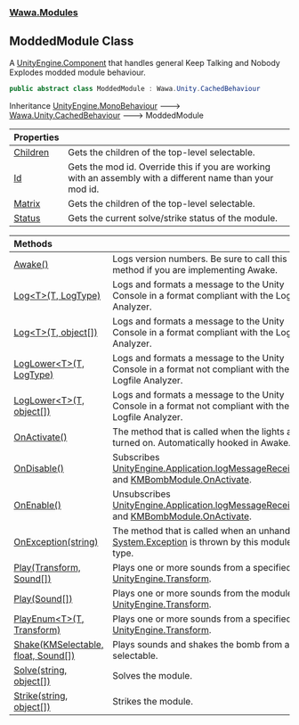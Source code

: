 ### [Wawa.Modules](Wawa.Modules.md 'Wawa.Modules')

## ModdedModule Class

A [UnityEngine.Component](https://docs.microsoft.com/en-us/dotnet/api/UnityEngine.Component 'UnityEngine.Component') that handles general Keep Talking and Nobody Explodes modded module behaviour.

```csharp
public abstract class ModdedModule : Wawa.Unity.CachedBehaviour
```

Inheritance [UnityEngine.MonoBehaviour](https://docs.microsoft.com/en-us/dotnet/api/UnityEngine.MonoBehaviour 'UnityEngine.MonoBehaviour') &#129106; [Wawa.Unity.CachedBehaviour](https://docs.microsoft.com/en-us/dotnet/api/Wawa.Unity.CachedBehaviour 'Wawa.Unity.CachedBehaviour') &#129106; ModdedModule

| Properties | |
| :--- | :--- |
| [Children](ModdedModule.Children.md 'Wawa.Modules.ModdedModule.Children') | Gets the children of the top-level selectable. |
| [Id](ModdedModule.Id.md 'Wawa.Modules.ModdedModule.Id') | Gets the mod id. Override this if you are working with an assembly with a different name than your mod id. |
| [Matrix](ModdedModule.Matrix.md 'Wawa.Modules.ModdedModule.Matrix') | Gets the children of the top-level selectable. |
| [Status](ModdedModule.Status.md 'Wawa.Modules.ModdedModule.Status') | Gets the current solve/strike status of the module. |

| Methods | |
| :--- | :--- |
| [Awake()](ModdedModule.Awake.md 'Wawa.Modules.ModdedModule.Awake()') | Logs version numbers. Be sure to call this method if you are implementing Awake. |
| [Log&lt;T&gt;(T, LogType)](ModdedModule.Log{T}(T,LogType).md 'Wawa.Modules.ModdedModule.Log<T>(T, LogType)') | Logs and formats a message to the Unity Console in a format compliant with the Logfile Analyzer. |
| [Log&lt;T&gt;(T, object[])](ModdedModule.Log{T}(T,Object[]).md 'Wawa.Modules.ModdedModule.Log<T>(T, object[])') | Logs and formats a message to the Unity Console in a format compliant with the Logfile Analyzer. |
| [LogLower&lt;T&gt;(T, LogType)](ModdedModule.LogLower{T}(T,LogType).md 'Wawa.Modules.ModdedModule.LogLower<T>(T, LogType)') | Logs and formats a message to the Unity Console in a format not compliant with the Logfile Analyzer. |
| [LogLower&lt;T&gt;(T, object[])](ModdedModule.LogLower{T}(T,Object[]).md 'Wawa.Modules.ModdedModule.LogLower<T>(T, object[])') | Logs and formats a message to the Unity Console in a format not compliant with the Logfile Analyzer. |
| [OnActivate()](ModdedModule.OnActivate.md 'Wawa.Modules.ModdedModule.OnActivate()') | The method that is called when the lights are turned on. Automatically hooked in Awake. |
| [OnDisable()](ModdedModule.OnDisable.md 'Wawa.Modules.ModdedModule.OnDisable()') | Subscribes [UnityEngine.Application.logMessageReceived](https://docs.microsoft.com/en-us/dotnet/api/UnityEngine.Application.logMessageReceived 'UnityEngine.Application.logMessageReceived') and [KMBombModule.OnActivate](https://docs.microsoft.com/en-us/dotnet/api/KMBombModule.OnActivate 'KMBombModule.OnActivate'). |
| [OnEnable()](ModdedModule.OnEnable.md 'Wawa.Modules.ModdedModule.OnEnable()') | Unsubscribes [UnityEngine.Application.logMessageReceived](https://docs.microsoft.com/en-us/dotnet/api/UnityEngine.Application.logMessageReceived 'UnityEngine.Application.logMessageReceived') and [KMBombModule.OnActivate](https://docs.microsoft.com/en-us/dotnet/api/KMBombModule.OnActivate 'KMBombModule.OnActivate'). |
| [OnException(string)](ModdedModule.OnException(String).md 'Wawa.Modules.ModdedModule.OnException(string)') | The method that is called when an unhandled [System.Exception](https://docs.microsoft.com/en-us/dotnet/api/System.Exception 'System.Exception') is thrown by this module type. |
| [Play(Transform, Sound[])](ModdedModule.Play(Transform,Sound[]).md 'Wawa.Modules.ModdedModule.Play(Transform, Wawa.Modules.Sound[])') | Plays one or more sounds from a specified [UnityEngine.Transform](https://docs.microsoft.com/en-us/dotnet/api/UnityEngine.Transform 'UnityEngine.Transform'). |
| [Play(Sound[])](ModdedModule.Play(Sound[]).md 'Wawa.Modules.ModdedModule.Play(Wawa.Modules.Sound[])') | Plays one or more sounds from the module [UnityEngine.Transform](https://docs.microsoft.com/en-us/dotnet/api/UnityEngine.Transform 'UnityEngine.Transform'). |
| [PlayEnum&lt;T&gt;(T, Transform)](ModdedModule.PlayEnum{T}(T,Transform).md 'Wawa.Modules.ModdedModule.PlayEnum<T>(T, Transform)') | Plays one or more sounds from a specified [UnityEngine.Transform](https://docs.microsoft.com/en-us/dotnet/api/UnityEngine.Transform 'UnityEngine.Transform'). |
| [Shake(KMSelectable, float, Sound[])](ModdedModule.Shake(KMSelectable,Single,Sound[]).md 'Wawa.Modules.ModdedModule.Shake(KMSelectable, float, Wawa.Modules.Sound[])') | Plays sounds and shakes the bomb from a selectable. |
| [Solve(string, object[])](ModdedModule.Solve(String,Object[]).md 'Wawa.Modules.ModdedModule.Solve(string, object[])') | Solves the module. |
| [Strike(string, object[])](ModdedModule.Strike(String,Object[]).md 'Wawa.Modules.ModdedModule.Strike(string, object[])') | Strikes the module. |
